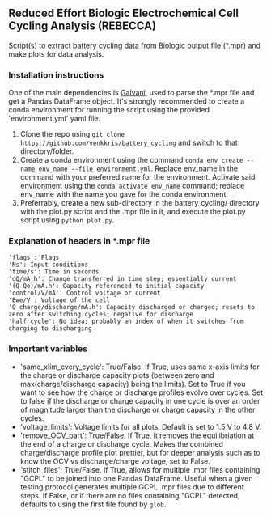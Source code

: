 ## Reduced Effort Biologic Electrochemical Cell Cycling Analysis (REBECCA)
Script(s) to extract battery cycling data from Biologic output file (*.mpr) and make plots for data analysis.

### Installation instructions
One of the main dependencies is [Galvani](https://github.com/echemdata/galvani), used to parse the *.mpr file and get a Pandas DataFrame object. It's strongly recommended to create a conda environment for running the script using the provided 'environment.yml' yaml file.

1. Clone the repo using `git clone https://github.com/venkkris/battery_cycling` and switch to that directory/folder.
2. Create a conda environment using the command `conda env create --name env_name --file environment.yml`. Replace env_name in the command with your preferred name for the environment. Activate said environment using the `conda activate env_name` command; replace env_name with the name you gave for the conda environment.
3. Preferrably, create a new sub-directory in the battery_cycling/ directory with the plot.py script and the .mpr file in it, and execute the plot.py script using `python plot.py`. 

### Explanation of headers in *.mpr file
```
'flags': Flags
'Ns': Input conditions
'time/s': Time in seconds
'dQ/mA.h': Change transferred in time step; essentially current
'(Q-Qo)/mA.h': Capacity referenced to initial capacity
'control/V/mA': Control voltage or current
'Ewe/V': Voltage of the cell
'Q charge/discharge/mA.h': Capacity discharged or charged; resets to zero after switching cycles; negative for discharge
'half cycle': No idea; probably an index of when it switches from charging to discharging
```
### Important variables
- 'same_xlim_every_cycle': True/False. If True, uses same x-axis limits for the charge or discharge capacity plots (between zero and max(charge/discharge capacity) being the limits). Set to True if you want to see how the charge or discharge profiles evolve over cycles. Set to false if the discharge or charge capacity in one cycle is over an order of magnitude larger than the discharge or charge capacity in the other cycles.
- 'voltage_limits': Voltage limits for all plots. Default is set to 1.5 V to 4.8 V.
- 'remove_OCV_part': True/False. If True, it removes the equilibriation at the end of a charge or discharge cycle. Makes the combined charge/discharge profile plot prettier, but for deeper analysis such as to know the OCV vs discharge/charge voltage, set to False.
- 'stitch_files': True/False. If True, allows for multiple .mpr files containing "GCPL" to be joined into one Pandas DataFrame. Useful when a given testing protocol generates multiple GCPL .mpr files due to different steps. If False, or if there are no files containing "GCPL" detected, defaults to using the first file found by `glob`.
